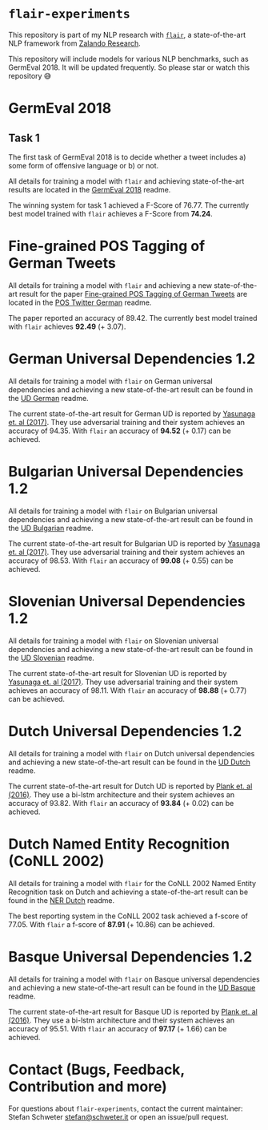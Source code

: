 # `flair-experiments`

This repository is part of my NLP research with
[`flair`](https://github.com/zalandoresearch/flair), a state-of-the-art NLP
framework from [Zalando Research](https://research.zalando.com/).

This repository will include models for various NLP benchmarks, such as
GermEval 2018. It will be updated frequently. So please star or watch this
repository 😅

# GermEval 2018

## Task 1

The first task of GermEval 2018 is to decide whether a tweet includes a) some
form of offensive language or b) or not.

All details for training a model with `flair` and achieving state-of-the-art
results are located in the [GermEval 2018](germeval2018/README.md) readme.

The winning system for task 1 achieved a F-Score of 76.77. The currently best
model trained with `flair` achieves a F-Score from **74.24**.

# Fine-grained POS Tagging of German Tweets

All details for training a model with `flair` and achieving a new
state-of-the-art result for the paper
[Fine-grained POS Tagging of German Tweets](https://pdfs.semanticscholar.org/82c9/90aa15e2e35de8294b4a721785da1ede20d0.pdf)
are located in the [POS Twitter German](pos-twitter-german/README.md) readme.

The paper reported an accuracy of 89.42. The currently best model trained with
`flair` achieves **92.49** (+ 3.07).

# German Universal Dependencies 1.2

All details for training a model with `flair` on German universal dependencies
and achieving a new state-of-the-art result can be found in the
[UD German](ud-german/README.md) readme.

The current state-of-the-art result for German UD is reported by
[Yasunaga et. al (2017)](https://arxiv.org/abs/1711.04903). They use
adversarial training and their system achieves an accuracy of 94.35. With `flair`
an accuracy of **94.52** (+ 0.17) can be achieved.

# Bulgarian Universal Dependencies 1.2

All details for training a model with `flair` on Bulgarian universal
dependencies and achieving a new state-of-the-art result can be found in the
[UD Bulgarian](ud-bulgarian/README.md) readme.

The current state-of-the-art result for Bulgarian UD is reported by
[Yasunaga et. al (2017)](https://arxiv.org/abs/1711.04903). They use
adversarial training and their system achieves an accuracy of 98.53. With `flair`
an accuracy of **99.08** (+ 0.55) can be achieved.

# Slovenian Universal Dependencies 1.2

All details for training a model with `flair` on Slovenian universal
dependencies and achieving a new state-of-the-art result can be found in the
[UD Slovenian](ud-slovenian/README.md) readme.

The current state-of-the-art result for Slovenian UD is reported by
[Yasunaga et. al (2017)](https://arxiv.org/abs/1711.04903). They use
adversarial training and their system achieves an accuracy of 98.11. With `flair`
an accuracy of **98.88** (+ 0.77) can be achieved.

# Dutch Universal Dependencies 1.2

All details for training a model with `flair` on Dutch universal
dependencies and achieving a new state-of-the-art result can be found in the
[UD Dutch](ud-dutch/README.md) readme.

The current state-of-the-art result for Dutch UD is reported by
[Plank et. al (2016)](https://arxiv.org/abs/1711.04903). They use
a bi-lstm architecture and their system achieves an accuracy of 93.82. With `flair`
an accuracy of **93.84** (+ 0.02) can be achieved.

# Dutch Named Entity Recognition (CoNLL 2002)

All details for training a model with `flair` for the CoNLL 2002 Named Entity
Recognition task on Dutch and achieving a state-of-the-art result can be found
in the [NER Dutch](conll2002-ner-dutch/README.md) readme.

The best reporting system in the CoNLL 2002 task achieved a f-score of 77.05.
With `flair` a f-score of **87.91** (+ 10.86) can be achieved.

# Basque Universal Dependencies 1.2

All details for training a model with `flair` on Basque universal
dependencies and achieving a new state-of-the-art result can be found in the
[UD Basque](ud-basque/README.md) readme.

The current state-of-the-art result for Basque UD is reported by
[Plank et. al (2016)](https://arxiv.org/abs/1711.04903). They use
a bi-lstm architecture and their system achieves an accuracy of 95.51. With `flair`
an accuracy of **97.17** (+ 1.66) can be achieved.

# Contact (Bugs, Feedback, Contribution and more)

For questions about `flair-experiments`, contact the current maintainer:
Stefan Schweter <stefan@schweter.it> or open an issue/pull request.
